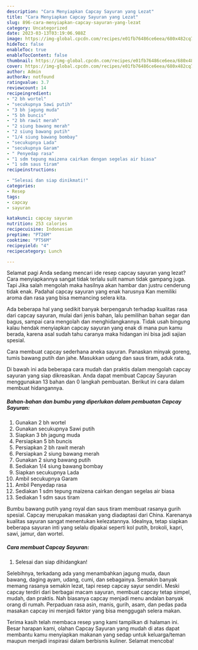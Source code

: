 ```yaml
---
description: "Cara Menyiapkan Capcay Sayuran yang Lezat"
title: "Cara Menyiapkan Capcay Sayuran yang Lezat"
slug: 896-cara-menyiapkan-capcay-sayuran-yang-lezat
category: Uncategorized
date: 2023-03-13T03:19:06.988Z
image: https://img-global.cpcdn.com/recipes/e01fb76486ce6eea/680x482cq70/capcay-sayuran-foto-resep-utama.jpg
hideToc: false
enableToc: true
enableTocContent: false
thumbnail: https://img-global.cpcdn.com/recipes/e01fb76486ce6eea/680x482cq70/capcay-sayuran-foto-resep-utama.jpg
cover: https://img-global.cpcdn.com/recipes/e01fb76486ce6eea/680x482cq70/capcay-sayuran-foto-resep-utama.jpg
author: Admin
authorAv: notfound
ratingvalue: 3.7
reviewcount: 14
recipeingredient:
- "2 bh wortel"
- "secukupnya Sawi putih"
- "3 bh jagung muda"
- "5 bh buncis"
- "2 bh rawit merah"
- "2 siung bawang merah"
- "2 siung bawang putih"
- "1/4 siung bawang bombay"
- "secukupnya Lada"
- "secukupnya Garam"
- " Penyedap rasa"
- "1 sdm tepung maizena cairkan dengan segelas air biasa"
- "1 sdm saus tiram"
recipeinstructions:

- "Selesai dan siap dinikmati!"
categories:
- Resep
tags:
- capcay
- sayuran

katakunci: capcay sayuran 
nutrition: 253 calories
recipecuisine: Indonesian
preptime: "PT26M"
cooktime: "PT56M"
recipeyield: "4"
recipecategory: Lunch

---
```



Selamat pagi Anda sedang mencari ide resep capcay sayuran yang lezat? Cara menyiapkannya sangat tidak terlalu sulit namun tidak gampang juga. Tapi Jika salah mengolah maka hasilnya akan hambar dan justru cenderung tidak enak. Padahal capcay sayuran yang enak harusnya Kan memiliki aroma dan rasa yang bisa memancing selera kita.


Ada beberapa hal yang sedikit banyak berpengaruh terhadap kualitas rasa dari capcay sayuran, mulai dari jenis bahan, lalu pemilihan bahan segar dan bagus, sampai cara mengolah dan menghidangkannya. Tidak usah bingung kalau hendak menyiapkan capcay sayuran yang enak di mana pun kamu berada, karena asal sudah tahu caranya maka hidangan ini bisa jadi sajian spesial.

Cara membuat capcay sederhana aneka sayuran. Panaskan minyak goreng, tumis bawang putih dan jahe. Masukkan udang dan saus tiram, aduk rata.


Di bawah ini ada beberapa cara mudah dan praktis dalam mengolah capcay sayuran yang siap dikreasikan. Anda dapat membuat Capcay Sayuran menggunakan 13 bahan dan 0 langkah pembuatan. Berikut ini cara dalam membuat hidangannya.

<!--inarticleads1-->

##### Bahan-bahan dan bumbu yang diperlukan dalam pembuatan Capcay Sayuran:

1. Gunakan 2 bh wortel
1. Gunakan secukupnya Sawi putih
1. Siapkan 3 bh jagung muda
1. Persiapkan 5 bh buncis
1. Persiapkan 2 bh rawit merah
1. Persiapkan 2 siung bawang merah
1. Gunakan 2 siung bawang putih
1. Sediakan 1/4 siung bawang bombay
1. Siapkan secukupnya Lada
1. Ambil secukupnya Garam
1. Ambil  Penyedap rasa
1. Sediakan 1 sdm tepung maizena cairkan dengan segelas air biasa
1. Sediakan 1 sdm saus tiram


Bumbu bawang putih yang royal dan saus tiram membuat rasanya gurih spesial. Capcay merupakan masakan yang diadaptasi dari China. Karenanya kualitas sayuran sangat menentukan kelezatannya. Idealnya, tetap siapkan beberapa sayuran inti yang selalu dipakai seperti kol putih, brokoli, kapri, sawi, jamur, dan wortel. 

<!--inarticleads2-->

##### Cara membuat Capcay Sayuran:


1. Selesai dan siap dihidangkan!

Selebihnya, terkadang ada yang menambahkan jagung muda, daun bawang, daging ayam, udang, cumi, dan sebagainya. Semakin banyak memang rasanya semakin lezat, tapi resep capcay sayur sendiri. Meski capcay terdiri dari berbagai macam sayuran, membuat capcay tetap simpel, mudah, dan praktis. Nah biasanya capcay menjadi menu andalan banyak orang di rumah. Perpaduan rasa asin, manis, gurih, asam, dan pedas pada masakan capcay ini menjadi faktor yang bisa menggugah selera makan. 

Terima kasih telah membaca resep yang kami tampilkan di halaman ini. Besar harapan kami, olahan Capcay Sayuran yang mudah di atas dapat membantu kamu menyiapkan makanan yang sedap untuk keluarga/teman maupun menjadi inspirasi dalam berbisnis kuliner. Selamat mencoba!
